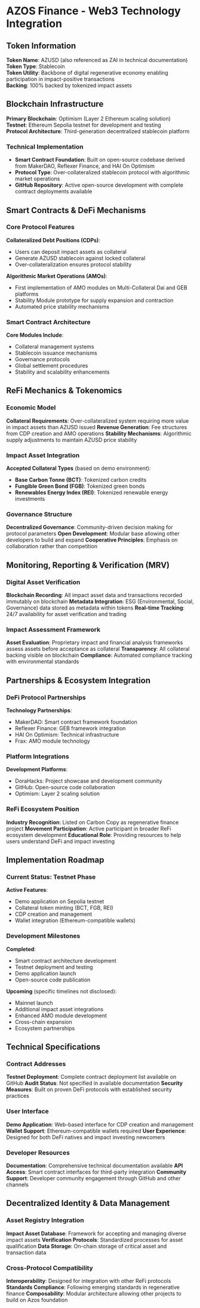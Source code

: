 # AZOS Finance - Web3 Technology Integration

## Token Information

**Token Name**: AZUSD (also referenced as ZAI in technical documentation)  
**Token Type**: Stablecoin  
**Token Utility**: Backbone of digital regenerative economy enabling participation in impact-positive transactions  
**Backing**: 100% backed by tokenized impact assets

## Blockchain Infrastructure

**Primary Blockchain**: Optimism (Layer 2 Ethereum scaling solution)  
**Testnet**: Ethereum Sepolia testnet for development and testing  
**Protocol Architecture**: Third-generation decentralized stablecoin platform

### Technical Implementation
- **Smart Contract Foundation**: Built on open-source codebase derived from MakerDAO, Reflexer Finance, and HAI On Optimism
- **Protocol Type**: Over-collateralized stablecoin protocol with algorithmic market operations
- **GitHub Repository**: Active open-source development with complete contract deployments available

## Smart Contracts & DeFi Mechanisms

### Core Protocol Features
**Collateralized Debt Positions (CDPs)**:
- Users can deposit impact assets as collateral
- Generate AZUSD stablecoin against locked collateral
- Over-collateralization ensures protocol stability

**Algorithmic Market Operations (AMOs)**:
- First implementation of AMO modules on Multi-Collateral Dai and GEB platforms
- Stability Module prototype for supply expansion and contraction
- Automated price stability mechanisms

### Smart Contract Architecture
**Core Modules Include**:
- Collateral management systems
- Stablecoin issuance mechanisms  
- Governance protocols
- Global settlement procedures
- Stability and scalability enhancements

## ReFi Mechanics & Tokenomics

### Economic Model
**Collateral Requirements**: Over-collateralized system requiring more value in impact assets than AZUSD issued
**Revenue Generation**: Fee structures from CDP creation and AMO operations
**Stability Mechanisms**: Algorithmic supply adjustments to maintain AZUSD price stability

### Impact Asset Integration
**Accepted Collateral Types** (based on demo environment):
- **Base Carbon Tonne (BCT)**: Tokenized carbon credits
- **Fungible Green Bond (FGB)**: Tokenized green bonds
- **Renewables Energy Index (REI)**: Tokenized renewable energy investments

### Governance Structure
**Decentralized Governance**: Community-driven decision making for protocol parameters
**Open Development**: Modular base allowing other developers to build and expand
**Cooperative Principles**: Emphasis on collaboration rather than competition

## Monitoring, Reporting & Verification (MRV)

### Digital Asset Verification
**Blockchain Recording**: All impact asset data and transactions recorded immutably on blockchain
**Metadata Integration**: ESG (Environmental, Social, Governance) data stored as metadata within tokens
**Real-time Tracking**: 24/7 availability for asset verification and trading

### Impact Assessment Framework
**Asset Evaluation**: Proprietary impact and financial analysis frameworks assess assets before acceptance as collateral
**Transparency**: All collateral backing visible on blockchain
**Compliance**: Automated compliance tracking with environmental standards

## Partnerships & Ecosystem Integration

### DeFi Protocol Partnerships
**Technology Partnerships**:
- MakerDAO: Smart contract framework foundation
- Reflexer Finance: GEB framework integration  
- HAI On Optimism: Technical infrastructure
- Frax: AMO module technology

### Platform Integrations
**Development Platforms**:
- DoraHacks: Project showcase and development community
- GitHub: Open-source code collaboration
- Optimism: Layer 2 scaling solution

### ReFi Ecosystem Position
**Industry Recognition**: Listed on Carbon Copy as regenerative finance project
**Movement Participation**: Active participant in broader ReFi ecosystem development
**Educational Role**: Providing resources to help users understand DeFi and impact investing

## Implementation Roadmap

### Current Status: Testnet Phase
**Active Features**:
- Demo application on Sepolia testnet
- Collateral token minting (BCT, FGB, REI)
- CDP creation and management
- Wallet integration (Ethereum-compatible wallets)

### Development Milestones
**Completed**:
- Smart contract architecture development
- Testnet deployment and testing
- Demo application launch
- Open-source code publication

**Upcoming** (specific timelines not disclosed):
- Mainnet launch
- Additional impact asset integrations
- Enhanced AMO module development
- Cross-chain expansion
- Ecosystem partnerships

## Technical Specifications

### Contract Addresses
**Testnet Deployment**: Complete contract deployment list available on GitHub
**Audit Status**: Not specified in available documentation
**Security Measures**: Built on proven DeFi protocols with established security practices

### User Interface
**Demo Application**: Web-based interface for CDP creation and management
**Wallet Support**: Ethereum-compatible wallets required
**User Experience**: Designed for both DeFi natives and impact investing newcomers

### Developer Resources
**Documentation**: Comprehensive technical documentation available
**API Access**: Smart contract interfaces for third-party integration
**Community Support**: Developer community engagement through GitHub and other channels

## Decentralized Identity & Data Management

### Asset Registry Integration
**Impact Asset Database**: Framework for accepting and managing diverse impact assets
**Verification Protocols**: Standardized processes for asset qualification
**Data Storage**: On-chain storage of critical asset and transaction data

### Cross-Protocol Compatibility
**Interoperability**: Designed for integration with other ReFi protocols
**Standards Compliance**: Following emerging standards in regenerative finance
**Composability**: Modular architecture allowing other projects to build on Azos foundation